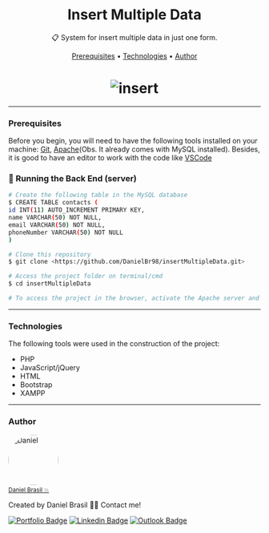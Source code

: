 <h1 align="center">
    Insert Multiple Data
</h1>
<p align="center">📋 System for insert multiple data in just one form.</p>

<p align="center">
 <a href="#prerequisites">Prerequisites</a> • 
 <a href="#technologies">Technologies</a> • 
 <a href="#author">Author</a>
</p>

<h1 align="center">
  <img alt="insert" title="insert" src="https://user-images.githubusercontent.com/43521892/102701073-fa979180-4231-11eb-97ca-f3ad63f3d2bf.png"/>
</h1>

---
### Prerequisites

Before you begin, you will need to have the following tools installed on your machine:
[Git](https://git-scm.com), [Apache](https://www.apachefriends.org/index.html)(Obs. It already comes with MySQL installed). 
Besides, it is good to have an editor to work with the code like [VSCode](https://code.visualstudio.com/)

### 🎲 Running the Back End (server)

```bash
# Create the following table in the MySQL database
$ CREATE TABLE contacts (
id INT(11) AUTO_INCREMENT PRIMARY KEY,
name VARCHAR(50) NOT NULL,
email VARCHAR(50) NOT NULL,
phoneNumber VARCHAR(50) NOT NULL
)

# Clone this repository
$ git clone <https://github.com/DanielBr98/insertMultipleData.git>

# Access the project folder on terminal/cmd
$ cd insertMultipleData

# To access the project in the browser, activate the Apache server and the MySQL, and then go to <http://localhost/insertMultipleData/>
```

---
### Technologies

The following tools were used in the construction of the project:

- PHP
- JavaScript/jQuery
- HTML
- Bootstrap
- XAMPP

---
### Author

<a href="https://danielbrasil.netlify.app/">
    <img style="border-radius: 50%;" src="https://avatars1.githubusercontent.com/u/43521892?s=460&u=a046dc36c1027811da0f562d64ea2fab5cab97de&v=4" width="100px;" alt="Daniel"/><a/><br>
<a href="https://danielbrasil.netlify.app/" title="Daniel Brasil"><small>Daniel Brasil 💥</small></a>

Created by Daniel Brasil 👋🏽 Contact me!

[![Portfolio Badge](https://img.shields.io/badge/-Portfolio-black?style=flat-square&link=https://danielbrasil.netlify.app/)](https://danielbrasil.netlify.app/)
[![Linkedin Badge](https://img.shields.io/badge/-Daniel-blue?style=flat-square&logo=Linkedin&logoColor=white&link=https://www.linkedin.com/in/daniel-brasil-de-lima-a9b61a143/)](https://www.linkedin.com/in/daniel-brasil-de-lima-a9b61a143/) 
[![Outlook Badge](https://img.shields.io/badge/-danielbrasild10@hotmail.com-blue?style=flat-square&link=mailto:danielbrasild10@hotmail.com)](mailto:danielbrasild10@hotmail.com)
